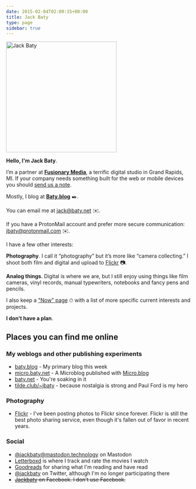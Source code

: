```yaml
---
date: 2015-02-04T02:09:15+00:00
title: Jack Baty
type: page
sidebar: true
---
```


<div id="your-host">
<img src="/img/jack-home.jpg" alt="Jack Baty" width="300" height="300" />
</div>

**Hello, I'm Jack Baty**.

I’m a partner at **[Fusionary Media](https://fusionary.com)**, a terrific digital studio in Grand Rapids, MI. If your company needs something built for the web or mobile devices you should [send us a note](mailto:info@fusionary.com).

Mostly, I blog at **[Baty.blog](https://baty.blog/)** ✒️.

You can email me at [jack@baty.net](mailto:jack@baty.net) ✉️.

If you have a ProtonMail account and prefer more secure communication: [jbaty@protonmail.com](mailto:jbaty@protonmail.com) ✉️.


I have a few other interests:

**Photography**. I call it “photography” but it’s more like “camera collecting.” I shoot both film and digital and upload to [Flickr](https://flickr.com/photos/jbaty) 📷.

**Analog things**. Digital is where we are, but I still enjoy using things like film cameras, vinyl records, manual typewriters, notebooks and fancy pens and pencils.

I also keep a ["Now" page](https://baty.net/now) ⏱ with a list of more specific current interests and projects.


**I don't have a plan**.

## Places you can find me online

### My weblogs and other publishing experiments

- [baty.blog](https://www.baty.blog/) - My primary blog this week
- [micro.baty.net](https://micro.baty.net/) - A Microblog published with [Micro.blog](https://micro.blog/)
- [baty.net](https://www.baty.net/) - You're soaking in it
- [tilde.club/~jbaty](http://tilde.club/~jbaty) - because nostalgia is strong and Paul Ford is my hero


### Photography

- [Flickr](https://flickr.com/photos/jbaty/) - I've been posting photos to Flickr since forever. Flickr is still the best photo sharing service, even though it's fallen out of favor in recent years.

### Social

- [@jackbaty@mastodon.technology](https://mastodon.technology/@jackbaty) on Mastodon
- [Letterboxd](https://letterboxd.com/jackbaty) is where I track and rate the movies I watch
- [Goodreads](https://goodreads.com/jackbaty) for sharing what I'm reading and have read
- [@jackbaty](https://twitter.com/jackbaty) on Twitter, although I'm no longer participating there 
- ~~[Jackbaty](https://www.facebook.com/jackbaty) on Facebook. I don't use Facebook.~~
